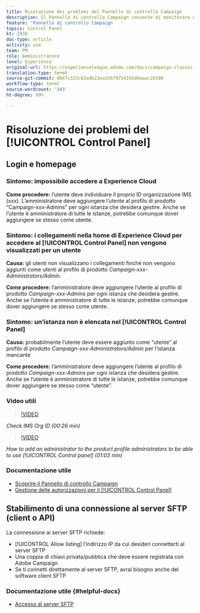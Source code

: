 ```yaml
---
title: Risoluzione dei problemi del Pannello di controllo Campaign
description: Il Pannello di controllo Campaign consente di monitorare e gestire l’archiviazione SFTP per istanza e di inserire indirizzi IP nell’elenco Consentiti.
feature: 'Pannello di controllo Campaign   '
topics: Control Panel
kt: 2938
doc-type: article
activity: use
team: PM
role: Amministratore
level: Esperienza
original-url: https://experienceleague.adobe.com/docs/campaign-classic-learn/tutorials/administrating/control-panel-acc/trouble-shooting.html
translation-type: tm+mt
source-git-commit: 8847c322c63adb23ea33679714336d0aaac20100
workflow-type: tm+mt
source-wordcount: '343'
ht-degree: 99%

---
```



# Risoluzione dei problemi del [!UICONTROL Control Panel]

## Login e homepage

### Sintomo: impossibile accedere a Experience Cloud

**Come procedere:**
l’utente deve individuare il proprio ID organizzazione IMS (xxx). L’amministratore deve aggiungere l’utente al profilo di prodotto “Campaign-xxx-Admins” per ogni istanza che desidera gestire. Anche se l’utente è amministratore di tutte le istanze, potrebbe comunque dover aggiungere se stesso come utente.

### Sintomo: i collegamenti nella home di Experience Cloud per accedere al [!UICONTROL Control Panel] non vengono visualizzati per un utente

**Causa:**
gli utenti non visualizzano i collegamenti finché non vengono aggiunti come utenti al profilo di prodotto _Campaign-xxx-Administrators/Admin_.

**Come procedere:**
l’amministratore deve aggiungere l’utente al profilo di prodotto _Campaign-xxx-Admins_ per ogni istanza che desidera gestire. Anche se l’utente è amministratore di tutte le istanze, potrebbe comunque dover aggiungere se stesso come utente.

### Sintomo: un’istanza non è elencata nel [!UICONTROL Control Panel]

**Causa:**
probabilmente l’utente deve essere aggiunto come “utente” al profilo di prodotto _Campaign-xxx-Administrators/Admin_ per l’istanza mancante

**Come procedere:**
l’amministratore deve aggiungere l’utente al profilo di prodotto _Campaign-xxx-Admins_ per ogni istanza che desidera gestire. Anche se l’utente è amministratore di tutte le istanze, potrebbe comunque dover aggiungere se stesso come “utente”.

### Video utili

>[!VIDEO](https://video.tv.adobe.com/v/27183?quality=12)

*Check IMS Org ID (00:26 min)*

>[!VIDEO](https://video.tv.adobe.com/v/27147?quality=12)

*How to add an administrator to the product profile administrators to be able to use [!UICONTROL Control panel] (01:03 min)*

### Documentazione utile

* [Scoprire il Pannello di controllo Campaign](https://helpx.adobe.com/it/campaign/kb/control-panel-overview.html)
* [Gestione delle autorizzazioni per il [!UICONTROL Control Panel]](https://helpx.adobe.com/it/campaign/kb/control-panel-access.html)

## Stabilimento di una connessione al server SFTP (client o API)

La connessione ai server SFTP richiede:

* [!UICONTROL Allow listing] l’indirizzo IP da cui desideri connetterti al server SFTP
* Una coppia di chiavi privata/pubblica che deve essere registrata con Adobe Campaign
* Se ti connetti direttamente al server SFTP, avrai bisogno anche del software client SFTP

### Documentazione utile {#helpful-docs}

* [Accesso al server SFTP](https://helpx.adobe.com/it/campaign/kb/control-panel-sftp.html#LoggingintoyourSFTPserver)

